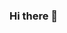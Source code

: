 ### Hi there 👋

<!--
**coreymckenziedev/coreymckenziedev** is a ✨ _special_ ✨ repository because its `README.md` (this file) appears on your GitHub profile.

Here are some ideas to get you started:

- 🔭 I’m currently working on Shopify projects
- 🌱 I’m currently learning Javascript and React
- 💬 Ask me about Shopify store setups
-->

